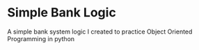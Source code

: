 # Simple Bank Logic
 A simple bank system logic I created to practice Object Oriented Programming in python
